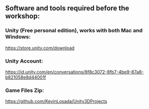 ## Software and tools required before the workshop:

### Unity (Free personal edition), works with both Mac and Windows:
https://store.unity.com/download

### Unity Account: 
https://id.unity.com/en/conversations/8f8c3072-8fb7-4be9-87a8-b821058e8d44001f

### Game Files Zip:
https://github.com/KevinLosada/Unity3DProjects

